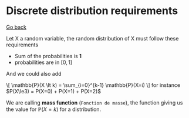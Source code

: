 # Discrete distribution requirements

[Go back](..)

Let X a random variable, the random distribution
of X must follow these requirements

* Sum of the probabilities is **1**
* probabilities are in $[0,1]$

And we could also add

<div class="mb-3">
\[
\mathbb{P}(X \lt k) = \sum_{i=0}^{k-1} \mathbb{P}(X=i)
\]
for instance $P(X\le3) = P(X=0) + P(X=1) + P(X=2)$
</div>

We are calling **mass function** (`Fonction de masse`),
the function giving us the value for $\mathbb{P}(X=k)$
for a distribution.